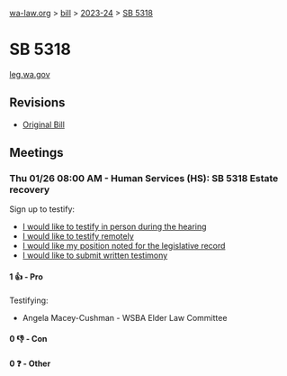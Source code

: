 [wa-law.org](/) > [bill](/bill/) > [2023-24](/bill/2023-24/) > [SB 5318](/bill/2023-24/sb/5318/)

# SB 5318
[leg.wa.gov](https://app.leg.wa.gov/billsummary?BillNumber=5318&Year=2023&Initiative=false)

## Revisions
* [Original Bill](1/)

## Meetings
### Thu 01/26 08:00 AM - Human Services (HS): SB 5318 Estate recovery
Sign up to testify:
* [I would like to testify in person during the hearing](https://app.leg.wa.gov/csi/Testifier/Add?chamber=House&mId=30461&aId=149431&caId=20574&tId=1)
* [I would like to testify remotely](https://app.leg.wa.gov/csi/Testifier/Add?chamber=House&mId=30461&aId=149431&caId=20574&tId=2)
* [I would like my position noted for the legislative record](https://app.leg.wa.gov/csi/Testifier/Add?chamber=House&mId=30461&aId=149431&caId=20574&tId=3)
* [I would like to submit written testimony](https://app.leg.wa.gov/csi/Testifier/Add?chamber=House&mId=30461&aId=149431&caId=20574&tId=4)

#### 1 👍 - Pro
Testifying:
* Angela Macey-Cushman - WSBA Elder Law Committee

#### 0 👎 - Con

#### 0 ❓ - Other
